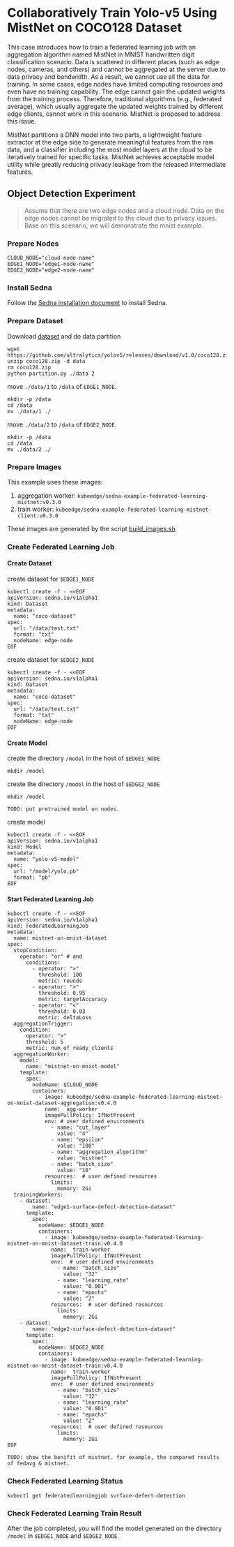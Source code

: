 # Collaboratively Train Yolo-v5 Using MistNet on COCO128 Dataset

This case introduces how to train a federated learning job with an aggregation algorithm named MistNet in MNIST
handwritten digit classification scenario. Data is scattered in different places (such as edge nodes, cameras, and
others) and cannot be aggregated at the server due to data privacy and bandwidth. As a result, we cannot use all the
data for training. In some cases, edge nodes have limited computing resources and even have no training capability. The
edge cannot gain the updated weights from the training process. Therefore, traditional algorithms (e.g., federated
average), which usually aggregate the updated weights trained by different edge clients, cannot work in this scenario.
MistNet is proposed to address this issue.

MistNet partitions a DNN model into two parts, a lightweight feature extractor at the edge side to generate meaningful
features from the raw data, and a classifier including the most model layers at the cloud to be iteratively trained for
specific tasks. MistNet achieves acceptable model utility while greatly reducing privacy leakage from the released
intermediate features.

## Object Detection Experiment

> Assume that there are two edge nodes and a cloud node. Data on the edge nodes cannot be migrated to the cloud due to privacy issues.
> Base on this scenario, we will demonstrate the mnist example.

### Prepare Nodes

```
CLOUD_NODE="cloud-node-name"
EDGE1_NODE="edge1-node-name"
EDGE2_NODE="edge2-node-name"
```

### Install Sedna

Follow the [Sedna installation document](/docs/setup/install.md) to install Sedna.

### Prepare Dataset

Download [dataset](https://github.com/ultralytics/yolov5/releases/download/v1.0/coco128.zip) and do data partition

```
wget https://github.com/ultralytics/yolov5/releases/download/v1.0/coco128.zip
unzip coco128.zip -d data
rm coco128.zip
python partition.py ./data 2
```

move ```./data/1``` to `/data` of ```EDGE1_NODE```.

```
mkdir -p /data
cd /data
mv ./data/1 ./
```

move ```./data/2``` to `/data` of ```EDGE2_NODE```.

```
mkdir -p /data
cd /data
mv ./data/2 ./
```

### Prepare Images

This example uses these images:

1. aggregation worker: ```kubeedge/sedna-example-federated-learning-mistnet:v0.3.0```
2. train worker: ```kubeedge/sedna-example-federated-learning-mistnet-client:v0.3.0```

These images are generated by the script [build_images.sh](/examples/build_image.sh).

### Create Federated Learning Job

#### Create Dataset

create dataset for `$EDGE1_NODE`

```n
kubectl create -f - <<EOF
apiVersion: sedna.io/v1alpha1
kind: Dataset
metadata:
  name: "coco-dataset"
spec:
  url: "/data/test.txt"
  format: "txt"
  nodeName: edge-node
EOF
```

create dataset for `$EDGE2_NODE`

```
kubectl create -f - <<EOF
apiVersion: sedna.io/v1alpha1
kind: Dataset
metadata:
  name: "coco-dataset"
spec:
  url: "/data/test.txt"
  format: "txt"
  nodeName: edge-node
EOF
```

#### Create Model

create the directory `/model` in the host of `$EDGE1_NODE`

```
mkdir /model
```

create the directory `/model` in the host of `$EDGE2_NODE`

```
mkdir /model
```

```
TODO: put pretrained model on nodes.
```

create model

```
kubectl create -f - <<EOF
apiVersion: sedna.io/v1alpha1
kind: Model
metadata:
  name: "yolo-v5-model"
spec:
  url: "/model/yolo.pb"
  format: "pb"
EOF
```

#### Start Federated Learning Job

```
kubectl create -f - <<EOF
apiVersion: sedna.io/v1alpha1
kind: FederatedLearningJob
metadata:
  name: mistnet-on-mnist-dataset
spec:
  stopCondition:
    operator: "or" # and
      conditions:
        - operator: ">"
          threshold: 100
          metric: rounds
        - operator: ">"
          threshold: 0.95
          metric: targetAccuracy
        - operator: "<"
          threshold: 0.03
          metric: deltaLoss
  aggregationTrigger:
    condition:
      operator: ">"
      threshold: 5
      metric: num_of_ready_clients
  aggregationWorker:
    model:
      name: "mistnet-on-mnist-model"
    template:
      spec:
        nodeName: $CLOUD_NODE
        containers:
          - image: kubeedge/sedna-example-federated-learning-mistnet-on-mnist-dataset-aggregation:v0.4.0
            name:  agg-worker
            imagePullPolicy: IfNotPresent
            env: # user defined environments
              - name: "cut_layer"
                value: "4"
              - name: "epsilon"
                value: "100"
              - name: "aggregation_algorithm"
                value: "mistnet"
              - name: "batch_size"
                value: "10"
            resources:  # user defined resources
              limits:
                memory: 2Gi
  trainingWorkers:
    - dataset:
        name: "edge1-surface-defect-detection-dataset"
      template:
        spec:
          nodeName: $EDGE1_NODE
          containers:
            - image: kubeedge/sedna-example-federated-learning-mistnet-on-mnist-dataset-train:v0.4.0
              name:  train-worker
              imagePullPolicy: IfNotPresent
              env:  # user defined environments
                - name: "batch_size"
                  value: "32"
                - name: "learning_rate"
                  value: "0.001"
                - name: "epochs"
                  value: "2"
              resources:  # user defined resources
                limits:
                  memory: 2Gi
    - dataset:
        name: "edge2-surface-defect-detection-dataset"
      template:
        spec:
          nodeName: $EDGE2_NODE
          containers:
            - image: kubeedge/sedna-example-federated-learning-mistnet-on-mnist-dataset-train:v0.4.0
              name:  train-worker
              imagePullPolicy: IfNotPresent
              env:  # user defined environments
                - name: "batch_size"
                  value: "32"
                - name: "learning_rate"
                  value: "0.001"
                - name: "epochs"
                  value: "2"
              resources:  # user defined resources
                limits:
                  memory: 2Gi
EOF
```

```
TODO: show the benifit of mistnet. for example, the compared results of fedavg & mistnet.

```

### Check Federated Learning Status

```
kubectl get federatedlearningjob surface-defect-detection
```

### Check Federated Learning Train Result

After the job completed, you will find the model generated on the directory `/model` in `$EDGE1_NODE` and `$EDGE2_NODE`.
